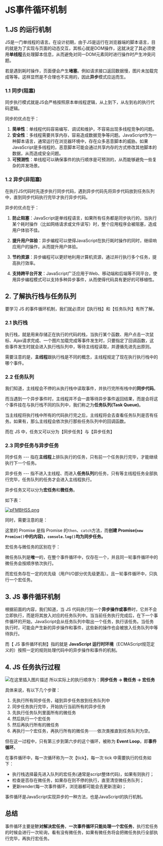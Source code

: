 # JS事件循环机制

## 1.JS 的运行机制

JS是一门单线程的语言。在设计初期，由于JS是运行在浏览器端的脚本语言，目的就是为了实现与页面的动态交互，其核心就是DOM操作，这就决定了其必须使用**单线程**去处理脚本信息，从而避免对同一DOM元素同时进行操作时产生冲突问题。

若是遇到耗时操作，页面便会产生**堵塞**。例如请求接口返回数据慢，图片未加载完成等等。这样显然是不合理也不实用的，因此**异步**模式应运而生。

### 1.1 同步(阻塞)

同步执行模式就是JS会严格按照原本单线程逻辑，从上到下，从左到右的执行代码逻辑。

同步的优点在于：

1. **简单性**：单线程代码容易编写、调试和维护，不容易出现多线程竞争的问题。
2. **安全性**：多线程需要共享内存，容易造成数据竞争等问题。JavaScript作为一种脚本语言，通常运行在浏览器环境中，存在众多恶意脚本的威胁。如果JavaScript是多线程的，恶意脚本可能会通过共享内存的方式修改其他脚本的数据，从而造成安全问题。
3. **可预测性**：单线程可以确保事件的执行顺序是可预测的，从而能够避免一些复杂的并发场景。

### 1.2 异步(非阻塞)

在执行JS代码时先逐步执行同步代码，遇到异步代码先将异步代码放到任务队列中，直到同步代码执行完毕才执行异步代码。

异步的优点在于：

1. **防止阻塞**：JavaScript是单线程语言，如果所有任务都是同步执行的，当执行某个耗时操作（比如网络请求或文件读写）时，整个应用程序会被阻塞，造成用户体验不佳。

2. **提升用户体验**：异步编程可以使得JavaScript在执行耗时操作的同时，继续响应用户的操作，从而提升用户体验。

3. **节约资源**：异步编程可以更好地利用计算机资源，通过并行执行多个任务，提高执行效率。

4. **支持跨平台开发**：JavaScript广泛应用于Web、移动端和后端等不同平台，使用异步编程模式可以支持多种异步事件，从而使得代码具有更好的可移植性。

## 2. 了解执行栈与任务队列

要学习 JS 的事件循环机制，我们就必须对【执行栈】和【任务队列】有所了解。

### 2.1 执行栈

执行栈，就是用来存储正在执行的代码的栈，当执行某个函数、用户点击一次鼠标、Ajax请求完成、一个图片加载完成等事件发生时，只要指定了回调函数，这些事件发生时就会进入执行栈队列中，等待主线程读取，并遵循先进先出原则。

需要注意的是，**主线程**跟执行栈是不同的概念，主线程规定了现在执行执行栈中的哪个事件。

### 2.2 任务队列

我们知道，主线程会不停的从执行栈中读取事件，并执行完所有栈中的**同步代码**。

而当遇到一个异步事件时，主线程并不会一直等待异步事件返回结果，而是会将这个事件挂在与执行栈不同的队列中，我们称之为**任务队列(Task Queue)**。

当主线程将执行栈中所有的代码执行完之后，主线程将会去查看任务队列是否有任务。如果有，那么主线程会依次执行那些任务队列中的回调函数。

而在 JS 中，任务又可以分为【同步任务】与【异步任务】

### 2.3 同步任务与异步任务

同步任务 --- 指在**主线程**上排队执行的任务，只有前一个任务执行完毕，才能继续执行下一个任务。

异步任务 --- 指不进入主线程、而进入**任务队列**的任务，只有等主线程任务全部执行完毕，任务队列的任务才会进入主线程执行。

异步任务又可以分为**宏任务**和**微任务**。

如下表：

[![pFMBHSS.png](https://s11.ax1x.com/2024/02/01/pFMBHSS.png)](https://imgse.com/i/pFMBHSS)

同时，需要注意的是：

这里的 Promise 是指 Promise 的`then`、`catch`方法，而**创建 Promise(`new Promise()`中的内容)，`console.log()`均为同步任务。**

宏任务与微任务的区别在于：

微任务队列是**唯一**的，在整个事件循环中，仅存在一个，并且同一轮事件循环中的微任务会按顺序依次执行。

而宏任务存在一定的优先级（用户I/O部分优先级更高）。且一轮事件循环中，只执行一个宏任务。

## 3. JS 事件循环机制

根据前面的内容，我们知道，当 JS 代码执行到一个**异步操作或事件**时，它并不会立即执行，而是将其放入对应的任务队列中。当当前任务执行完成后，在下一个事件循环的开始，JavaScript会从任务队列中取出一个任务，执行该任务。当任务执行时，可能会产生新的异步操作和事件，这些新的操作也会被放入任务队列中等待执行。

而【 JS 事件循环机制】指的就是 **JavaScript 运行时环境**（ECMAScript规范定义的）按照一定的规则处理代码中的异步操作和事件的机制。

## 4. JS 任务执行过程

![在这里插入图片描述](https://img-blog.csdnimg.cn/930919e558b74188b980c81f033cd524.png#pic_center)
所以实际上的执行顺序为：**同步任务 → 微任务 → 宏任务**

具体来说，有以下几个步骤：

1. 先执行所有同步任务，碰到异步任务放到任务队列中
2. 同步任务执行完毕，开始执行当前所有的异步任务
3. 先执行任务队列里面所有的微任务
4. 然后执行一个宏任务
5. 然后再执行所有的微任务
6. 再执行一个宏任务，再执行所有的微任务·······依次类推直到任务队列为空。

但在这一过程中，只有第三步到第六步的这个循环，被称为 **Event Loop**，即**事件循环**。

在事件循环中，每一次循环称为一次【tick】，每一次 tick 中需要执行的任务如下：

* 执行栈选择最先进入队列的宏任务(通常是script整体代码)，如果有则执行；
* 检查是否存在微任务，如果存在则不停的执行，直至清空微任务队列；
* 更新render(每一次事件循环，浏览器都可能会去更新渲染)；

事件循环是JavaScript实现异步的一种方法，也是JavaScript的执行机制。

## 总结

事件循环主要是**针对解决宏任务**，**一次事件循环只能处理一个宏任务**，执行宏任务的时候会进行一次轮询，看有没有微任务，如果有微任务将会把微任务执行全部执行完毕，再执行宏任务。
